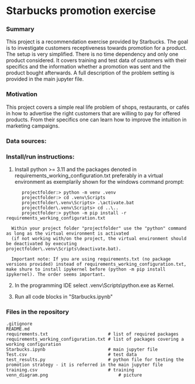 # Starbucks promotion exercise

### Summary
This project is a recommendation exercise provided by Starbucks.
The goal is to investigate customers receptiveness towards promotion for a product.
The setup is very simplified. There is no time dependency and only one product considered.
It covers training and test data of customers with their specifics and the information whether a promotion was sent and the product bought afterwards.
A full description of the problem setting is provided in the main jupyter file.

### Motivation
This project covers a simple real life problem of shops, restaurants, or cafés in how to advertise the right customers that are willing to pay for offered products.
From their specifics one can learn how to improve the intuition in marketing campaigns.

### Data sources: 

### Install/run instructions:
1. Install python >= 3.11 and the packages denoted in requirements_working_configuration.txt preferably in a virtual environment as exemplarily shown for the windows command prompt:
```
      projectfolder:> python -m venv .venv
      projectfolder:> cd .venv\Scripts
      projectfolder\.venv\Scripts> .\activate.bat
      projectfolder\.venv\Scripts> cd ..\..
      projectfolder:> python -m pip install -r requirements_working_configuration.txt
```
      Within your project folder "projectfolder" use the "python" command as long as the virtual environment is activated
      (if not working with/on the project, the virtual environment should be deactivated by executing projectfolder\.venv\Scripts\deactivate.bat).

      Important note: If you are using requirements.txt (no package versions provided) instead of requirements_working_configuration.txt, make shure to install ipykernel before (python -m pip install ipykernel). The order seems important.

2. In the programming IDE select .venv\Scripts\python.exe as Kernel.

1. Run all code blocks in "Starbucks.ipynb"

### Files in the repository
```
.gitignore
README.md
requirements.txt                       # list of required packages
requirements_working_configuration.txt # list of packages covering a working configuration
Starbucks.ipynb                        # main jupyter file
Test.csv                               # test data
test_results.py                        # python file for testing the promotion strategy - it is referred in the main jupyter file
training.csv                           # training 
venn_diagram.png                           # picture
```
